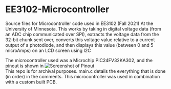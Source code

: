 # EE3102-Microcontroller
Source files for Microcontroller code used in EE3102 (Fall 2021) At the University of Minnesota. This works by taking in digital voltage data 
(from an ADC chip communicated over SPI), extracts the voltage data from the 32-bit chunk sent over, converts this voltage value relative to a current output of a photodiode,
and then displays this value (between 0 and 5 microAmps) on an LCD screen using I2C

The microcontroller used was a Microchip PIC24FV32KA302, and the pinout is shown in ![Screenshot of Pinout](./pic24fv_pinout.PNG) <br />
This repo is for archival purposes. main.c details the everything that is done (in order) in the comments.
This microcontroller was used in combination with a custom built PCB.
